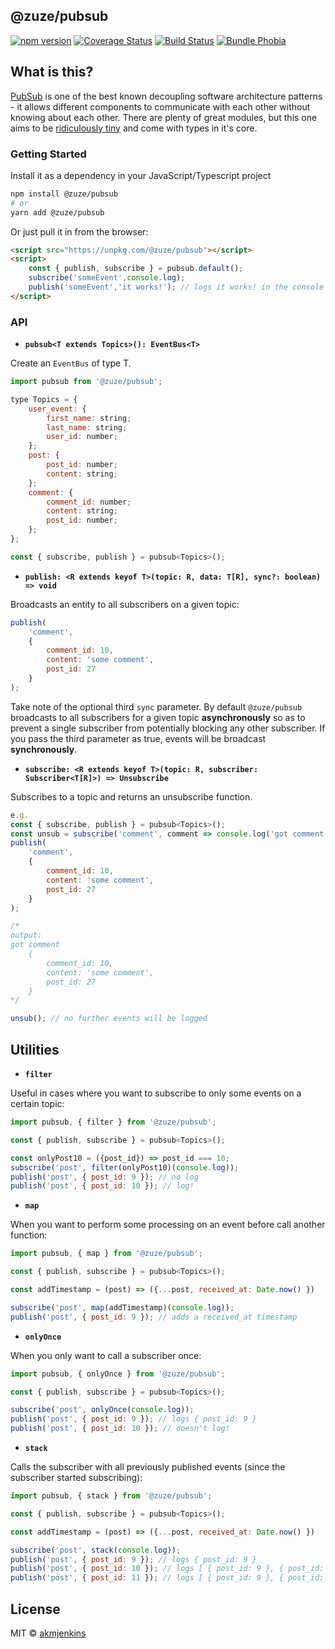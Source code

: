 ## @zuze/pubsub

[![npm version](https://img.shields.io/npm/v/@zuze/pubsub.svg)](https://npmjs.org/package/@zuze/pubsub)
[![Coverage Status](https://coveralls.io/repos/github/zuze-lab/pubsub/badge.svg)](https://coveralls.io/github/zuze-lab/pubsub)
[![Build Status](https://travis-ci.com/zuze-lab/pubsub.svg)](https://travis-ci.com/zuze-lab/pubsub)
[![Bundle Phobia](https://badgen.net/bundlephobia/minzip/@zuze/pubsub)](https://bundlephobia.com/result?p=@zuze/pubsub)

## What is this?

[PubSub](https://en.wikipedia.org/wiki/Publish%E2%80%93subscribe_pattern) is one of the best known decoupling software architecture patterns - it allows different components to communicate with each other without knowing about each other. There are plenty of great modules, but this one aims to be [ridiculously tiny](https://bundlephobia.com/result?p=@zuze/pubsub) and come with types in it's core.

### Getting Started

Install it as a dependency in your JavaScript/Typescript project

```bash
npm install @zuze/pubsub
# or
yarn add @zuze/pubsub
```

Or just pull it in from the browser:

```html
<script src="https://unpkg.com/@zuze/pubsub"></script>
<script>
    const { publish, subscribe } = pubsub.default();
    subscribe('someEvent',console.log);
    publish('someEvent','it works!'); // logs it works! in the console
</script>
```

### API

- **`pubsub<T extends Topics>(): EventBus<T>`**

Create an `EventBus` of type T.

```js
import pubsub from '@zuze/pubsub';

type Topics = {
    user_event: {
        first_name: string;
        last_name: string;
        user_id: number;
    };
    post: {
        post_id: number;
        content: string;
    };
    comment: {
        comment_id: number;
        content: string;
        post_id: number;
    };
};

const { subscribe, publish } = pubsub<Topics>();
```


- **`publish: <R extends keyof T>(topic: R, data: T[R], sync?: boolean) => void`**

Broadcasts an entity to all subscribers on a given topic:

```js
publish(
    'comment',
    {
        comment_id: 10,
        content: 'some comment',
        post_id: 27
    }
);
```

Take note of the optional third `sync` parameter. By default `@zuze/pubsub` broadcasts to all subscribers for a given topic **asynchronously** so as to prevent a single subscriber from potentially blocking any other subscriber. If you pass the third parameter as true, events will be broadcast **synchronously**.

- **`subscribe: <R extends keyof T>(topic: R, subscriber: Subscriber<T[R]>) => Unsubscribe`**

Subscribes to a topic and returns an unsubscribe function.

```js
e.g. 
const { subscribe, publish } = pubsub<Topics>();
const unsub = subscribe('comment', comment => console.log('got comment',comment));
publish(
    'comment',
    {
        comment_id: 10,
        content: 'some comment',
        post_id: 27
    }
);

/*
output:
got comment
    {
        comment_id: 10,
        content: 'some comment',
        post_id: 27
    }
*/

unsub(); // no further events will be logged
```

## Utilities

- **`filter`**

Useful in cases where you want to subscribe to only some events on a certain topic:

```js
import pubsub, { filter } from '@zuze/pubsub';

const { publish, subscribe } = pubsub<Topics>();

const onlyPost10 = ({post_id}) => post_id === 10;
subscribe('post', filter(onlyPost10)(console.log));
publish('post', { post_id: 9 }); // no log
publish('post', { post_id: 10 }); // log!
```

- **`map`**

When you want to perform some processing on an event before call another function:

```js
import pubsub, { map } from '@zuze/pubsub';

const { publish, subscribe } = pubsub<Topics>();

const addTimestamp = (post) => ({...post, received_at: Date.now() })

subscribe('post', map(addTimestamp)(console.log));
publish('post', { post_id: 9 }); // adds a received_at timestamp
```

- **`onlyOnce`**

When you only want to call a subscriber once:

```js
import pubsub, { onlyOnce } from '@zuze/pubsub';

const { publish, subscribe } = pubsub<Topics>();

subscribe('post', onlyOnce(console.log));
publish('post', { post_id: 9 }); // logs { post_id: 9 }
publish('post', { post_id: 10 }); // doesn't log!
```

- **`stack`**

Calls the subscriber with all previously published events (since the subscriber started subscribing):
```js
import pubsub, { stack } from '@zuze/pubsub';

const { publish, subscribe } = pubsub<Topics>();

const addTimestamp = (post) => ({...post, received_at: Date.now() })

subscribe('post', stack(console.log));
publish('post', { post_id: 9 }); // logs { post_id: 9 }
publish('post', { post_id: 10 }); // logs [ { post_id: 9 }, { post_id: 10 } ]
publish('post', { post_id: 11 }); // logs [ { post_id: 9 }, { post_id: 10 }, { post_id: 11} ]
```

## License

MIT © [akmjenkins](https://github.com/akmjenkins)